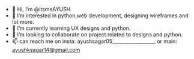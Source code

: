 - 👋 Hi, I’m @itsmeAYUSH
- 👀 I’m interested in python,web development, designing wireframes and lot more.
- 🌱 I’m currently learning UX designs and python.
- 💞️ I’m looking to collaborate on project related to designs and python.
- 📫 can reach me on insta: ayushsagar05__________________ or main: ayushksagar14@gmail.com

<!---
itsmeAYUSH/itsmeAYUSH is a ✨ special ✨ repository because its `README.md` (this file) appears on your GitHub profile.
You can click the Preview link to take a look at your changes.
--->
